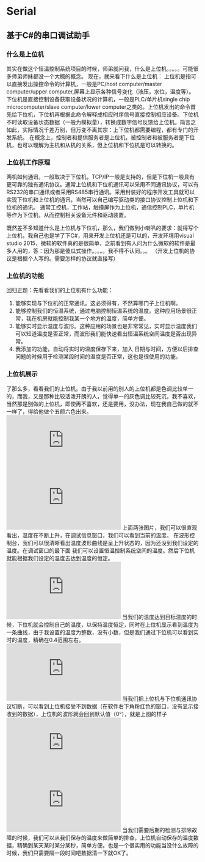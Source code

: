 # Serial
## 基于C#的串口调试助手
### 什么是上位机
其实在做这个恒温控制系统项目的时候，师弟就问我，什么是上位机。。。。。可能很多师弟师妹都没一个大概的概念。
现在，就来看下什么是上位机：
     上位机是指可以直接发出操控命令的计算机，一般是PC/host computer/master computer/upper computer,屏幕上显示各种信号变化（液压，水位，温度等）。下位机是直接控制设备获取设备状况的计算机，一般是PLC/单片机single chip microcomputer/slave computer/lower computer之类的。上位机发出的命令首先给下位机，下位机再根据此命令解释成相应时序信号直接控制相应设备。下位机不时读取设备状态数据（一般为模拟量），转换成数字信号反馈给上位机。简言之如此，实际情况千差万别，但万变不离其宗：上下位机都需要编程，都有专门的开发系统。
在概念上，控制者和提供服务者是上位机，被控制者和被服务者是下位机，也可以理解为主机和从机的关系，但上位机和下位机是可以转换的。
### 上位机工作原理
两机如何通讯，一般取决于下位机，TCP/IP一般是支持的，但是下位机一般具有更可靠的独有通讯协议。通常上位机和下位机通讯可以采用不同通讯协议，可以有RS232的串口通讯或者采用RS485串行通讯。采用封装好的程序开发工具就可以实现下位机和上位机的通讯，当然可以自己编写驱动类的接口协议控制上位机和下位机的通讯。
通常工控机，工作站，触摸屏作为上位机，通信控制PLC，单片机等作为下位机，从而控制相关设备元件和驱动装置。

既然差不多知道什么是上位机与下位机，那么，我们做到小喇叭的要求：就得写个上位机，我自己也是学了下C#，用来开发上位机还是可以的，开发环境用visual studio 2015，微软的软件真的是很简单，之前看到有人问为什么微软的软件是最多人用的，答：因为那是傻瓜式操作。。。。。我不得不认同。。。  （开发上位机的协议是根据个人写的。需要怎样的协议就直接写）
### 上位机的功能
回归正题：先看看我们的上位机有什么功能：
1. 能够实现与下位机的正常通讯。这必须得有，不然算哪门子上位机啊。
2. 能够控制我们的恒温系统，通过电脑控制恒温系统的温度。这种应用场景很正常，我在机房就能控制我某一个地方的温度，简单方便。
3. 能够实时显示温度与波形。这种应用的场景也是非常常见，实时显示温度我们可以知道温度是否正常，而波形我们能快速看出恒温系统空间温度是否出现异常。
4. 我添加的功能，自动将实时的温度保存下来，加入 日期与时间，方便以后排查问题的时候用于检测某段时间的温度是否正常，这也是很使用的功能。
### 上位机展示
了那么多，看看我们的上位机。由于我以前用的别人的上位机都是色调比较单一的，而我，又是那种比较活泼开朗的人，觉得单一的灰色调比较死沉，我不喜欢，当然那是别做的上位机，即使再不喜欢，还是要用，没办法，现在我自己做的就不一样了，得给他做个五颜六色出来。
![](http://bbs.21ic.com/forum.php?mod=attachment&aid=OTQ0NzMwfDdjNDQ4YzE0fDE1MzMxMjg3NDR8MTg3NTc4OHwyMzg4MjA0)
![](http://bbs.21ic.com/forum.php?mod=attachment&aid=OTQ0NzMyfDY4M2Y2MGY5fDE1MzMxMjg3NDR8MTg3NTc4OHwyMzg4MjA0)
上面两张图片，我们可以很直观看出，温度在不断上升，在调试信息窗口，我们可以看到当前的温度。
在波形控制台，我们可以很清晰看出温度波形曲线是呈上升状态的，因为还没到我们设定的温度。在调试窗口的最下面
我们可以设置恒温控制系统空间的温度。然后下位机就能根据我们设定的温度去达到温度的恒定。
![](http://bbs.21ic.com/forum.php?mod=attachment&aid=OTQ0NzM0fGQ3NzJjMzVlfDE1MzMxMjg3NDR8MTg3NTc4OHwyMzg4MjA0)
当我们的温度达到目标温度的时候，下位机就会控制自己的温度，以保持温度恒定，同时在上位机显示看到温度为一条曲线，由于我设置的温度为整数，没有小数，但是我们通过下位机可以看到实时的温度，精确在0.4范围左右。
![](http://bbs.21ic.com/forum.php?mod=attachment&aid=OTQ0NzM2fDE3ZmFkYTAwfDE1MzMxMjg3NDR8MTg3NTc4OHwyMzg4MjA0)
当我们把上位机与下位机通讯协议切断，可以看到上位机接受不到数据（在软件右下角粉红色的窗口，没有显示接收到的数据），上位机的波形就会回到默认值（0°），就是上图的样子
![](http://bbs.21ic.com/forum.php?mod=attachment&aid=OTQ0NzQyfDI3NmEzZDQ5fDE1MzMxMjg3NDR8MTg3NTc4OHwyMzg4MjA0)
![](http://bbs.21ic.com/forum.php?mod=attachment&aid=OTQ0NzQ0fGUzMDIzM2E5fDE1MzMxMjg3NDR8MTg3NTc4OHwyMzg4MjA0)
当我们需要后期的检测与排除故障的时候，我们可以从我们保存的温度来做简单的排查，上位机自动保存的温度数据，精确到某天某时某分某秒，简单方便。也是一个很实用的功能当没什么故障的时候，我们只需要隔一段时间吧数据清一下就OK了。
